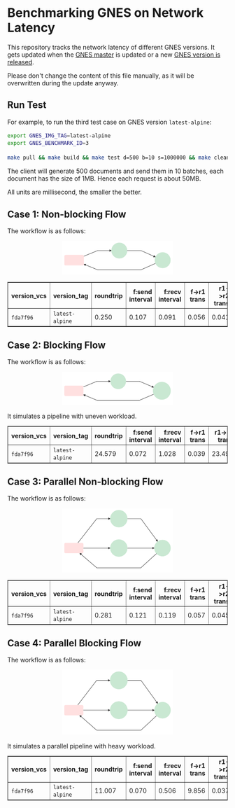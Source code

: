 # Benchmarking GNES on Network Latency

This repository tracks the network latency of different GNES versions. It gets updated when the [GNES master](https://github.com/gnes-ai/gnes) is updated or a new [GNES version is released](https://github.com/gnes-ai/gnes/releases). 

Please don't change the content of this file manually, as it will be overwritten during the update anyway. 

## Run Test

For example, to run the third test case on GNES version `latest-alpine`:  

```bash
export GNES_IMG_TAG=latest-alpine
export GNES_BENCHMARK_ID=3

make pull && make build && make test d=500 b=10 s=1000000 && make clean
```

The client will generate 500 documents and send them in 10 batches, each document has the size of 1MB. Hence each request is about 50MB.

All units are millisecond, the smaller the better.

## Case 1: Non-blocking Flow

The workflow is as follows:

<p align="center">
<a href="https://gnes.ai">
<img src=".github/mermaid-diagram-20190926170713.svg" alt="workflow 1 in test" width=50%>
</a>
</p>

<table border="1" class="dataframe">
  <thead>
    <tr style="text-align: right;">
      <th>version_vcs</th>
      <th>version_tag</th>
      <th>roundtrip</th>
      <th>f:send interval</th>
      <th>f:recv interval</th>
      <th>f->r1 trans</th>
      <th>r1->r2 trans</th>
      <th>r2->f trans</th>
      <th>timestamp_build</th>
      <th>timestamp_eval</th>
    </tr>
  </thead>
  <tbody>
    <tr>
      <td><code>fda7f96</code></td>
      <td><code>latest-alpine</code></td>
      <td>0.250</td>
      <td>0.107</td>
      <td>0.091</td>
      <td>0.056</td>
      <td>0.041</td>
      <td>0.148</td>
      <td>2019-09-26 11:17:55</td>
      <td>2019-09-26 11:37:08.995740</td>
    </tr>
  </tbody>
</table>

## Case 2: Blocking Flow

The workflow is as follows:

<p align="center">
<a href="https://gnes.ai">
<img src=".github/mermaid-diagram-20190926175311.svg" alt="workflow 2 in test" width=50%>
</a>
</p>

It simulates a pipeline with uneven workload.



<table border="1" class="dataframe">
  <thead>
    <tr style="text-align: right;">
      <th>version_vcs</th>
      <th>version_tag</th>
      <th>roundtrip</th>
      <th>f:send interval</th>
      <th>f:recv interval</th>
      <th>f->r1 trans</th>
      <th>r1->r2 trans</th>
      <th>r2->f trans</th>
      <th>timestamp_build</th>
      <th>timestamp_eval</th>
    </tr>
  </thead>
  <tbody>
    <tr>
      <td><code>fda7f96</code></td>
      <td><code>latest-alpine</code></td>
      <td>24.579</td>
      <td>0.072</td>
      <td>1.028</td>
      <td>0.039</td>
      <td>23.490</td>
      <td>0.040</td>
      <td>2019-09-26 11:17:55</td>
      <td>2019-09-26 11:59:43.815398</td>
    </tr>
  </tbody>
</table>

## Case 3: Parallel Non-blocking Flow

The workflow is as follows:

<p align="center">
<a href="https://gnes.ai">
<img src=".github/mermaid-diagram-20190926175843.svg" alt="workflow 3 in test"  width=50%>
</a>
</p>




<table border="1" class="dataframe">
  <thead>
    <tr style="text-align: right;">
      <th>version_vcs</th>
      <th>version_tag</th>
      <th>roundtrip</th>
      <th>f:send interval</th>
      <th>f:recv interval</th>
      <th>f->r1 trans</th>
      <th>r1->r2 trans</th>
      <th>r2->f trans</th>
      <th>timestamp_build</th>
      <th>timestamp_eval</th>
    </tr>
  </thead>
  <tbody>
    <tr>
      <td><code>fda7f96</code></td>
      <td><code>latest-alpine</code></td>
      <td>0.281</td>
      <td>0.121</td>
      <td>0.119</td>
      <td>0.057</td>
      <td>0.045</td>
      <td>0.173</td>
      <td>2019-09-26 11:17:55</td>
      <td>2019-09-26 12:01:11.401479</td>
    </tr>
  </tbody>
</table>

## Case 4: Parallel Blocking Flow

The workflow is as follows:

<p align="center">
<a href="https://gnes.ai">
<img src=".github/mermaid-diagram-20190926180109.svg" alt="workflow 4 in test"  width=50%>
</a>
</p>

It simulates a parallel pipeline with heavy workload.


<table border="1" class="dataframe">
  <thead>
    <tr style="text-align: right;">
      <th>version_vcs</th>
      <th>version_tag</th>
      <th>roundtrip</th>
      <th>f:send interval</th>
      <th>f:recv interval</th>
      <th>f->r1 trans</th>
      <th>r1->r2 trans</th>
      <th>r2->f trans</th>
      <th>timestamp_build</th>
      <th>timestamp_eval</th>
    </tr>
  </thead>
  <tbody>
    <tr>
      <td><code>fda7f96</code></td>
      <td><code>latest-alpine</code></td>
      <td>11.007</td>
      <td>0.070</td>
      <td>0.506</td>
      <td>9.856</td>
      <td>0.037</td>
      <td>0.041</td>
      <td>2019-09-26 11:17:55</td>
      <td>2019-09-26 12:03:37.293088</td>
    </tr>
  </tbody>
</table>